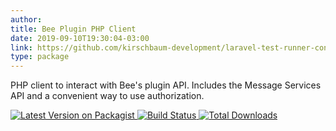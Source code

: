 ```yaml
---
author:
title: Bee Plugin PHP Client
date: 2019-09-10T19:30:04-03:00
link: https://github.com/kirschbaum-development/laravel-test-runner-container
type: package
---
```


PHP client to interact with Bee's plugin API. Includes the Message Services API and a convenient way to use authorization.

<div class="badges">
<a href="https://packagist.org/packages/kirschbaum-development/bee-plugin-php-client" target="_blank">
    <img src="https://img.shields.io/packagist/v/kirschbaum-development/bee-plugin-php-client.svg?style=flat-square" alt="Latest Version on Packagist">
</a>
<a href="https://travis-ci.org/kirschbaum-development/bee-plugin-php-client" target="_blank">
    <img src="https://travis-ci.org/kirschbaum-development/bee-plugin-php-client.svg?branch=master&style=flat-square" alt="Build Status">
</a>
<a href="https://packagist.org/packages/kirschbaum-development/bee-plugin-php-client" target="_blank">
    <img src="https://img.shields.io/packagist/dt/kirschbaum-development/bee-plugin-php-client.svg?style=flat-square" alt="Total Downloads">
</a>
</div>
